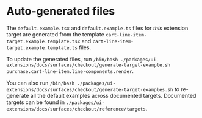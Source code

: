 # Auto-generated files

The `default.example.tsx` and `default.example.ts` files for _this_ extension target are generated from the template `cart-line-item-target.example.template.tsx` and `cart-line-item-target.example.template.ts` files.

To update the generated files, run `/bin/bash ./packages/ui-extensions/docs/surfaces/checkout/generate-target-example.sh  purchase.cart-line-item.line-components.render`.

You can also run `/bin/bash ./packages/ui-extensions/docs/surfaces/checkout/generate-target-examples.sh` to re-generate all the default examples across documented targets.
Documented targets can be found in `./packages/ui-extensions/docs/surfaces/checkout/reference/targets`.
